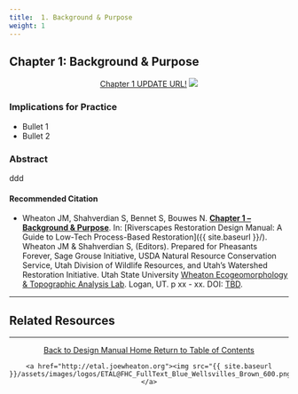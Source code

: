 ```yaml
---
title:  1. Background & Purpose
weight: 1
---
```


## Chapter 1: Background & Purpose

<div align="center">
	<a class="button" href="https://s3-us-west-2.amazonaws.com/etalweb.joewheaton.org/Workshops/BRAT/2018/Burnt/Macfarlane_et_al-2018-Environmental_Management.pdf"><i class = "fa fa-file-pdf-o" ></i>  Chapter 1 UPDATE URL!</a>
	<img src="{{ site.baseurl }}/assets/images/PBR_LT_cc_100w.png">

</div>


### Implications for Practice

- Bullet 1
- Bullet 2

### Abstract

ddd



#### Recommended Citation

- <a href="http://chapterlink.com" ><i class="fa fa-file-pdf-o" aria-hidden="true"></i></a> Wheaton JM, Shahverdian S, Bennet S, Bouwes N. **[Chapter 1 – Background & Purpose](http://chapterlink.com)**. In: [Riverscapes Restoration Design Manual: A Guide to Low-Tech Process-Based Restoration]({{ site.baseurl }}/). Wheaton JM & Shahverdian S, (Editors). Prepared for Pheasants Forever, Sage Grouse Initiative, USDA Natural Resource Conservation Service, Utah Division of Wildlife Resources, and Utah’s Watershed Restoration Initiative. Utah State University [Wheaton Ecogeomorphology & Topographic Analysis Lab](http://etal.joewheaton.org). Logan, UT. p xx - xx. DOI: [TBD](http://dx.doi.org/).

-----
## Related Resources

------
<div align="center">
	<a class="hollow button" href="{{ site.baseurl }}/"><i class="fa fa-arrow-circle-left" aria-hidden="true"></i>  Back to Design Manual Home <i class="fa fa-book" aria-hidden="true"></i></a>
	<a class="hollow button" href="{{ site.baseurl }}/manual/"><i class="fa fa-arrow-circle-up" aria-hidden="true"></i>  Return to Table of Contents <i class="fa fa-list-ol" aria-hidden="true"></i></a>

    <a href="http://etal.joewheaton.org"><img src="{{ site.baseurl }}/assets/images/logos/ETAL@FHC_FullText_Blue_Wellsvilles_Brown_600.png"></a>

</div>